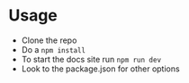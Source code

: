 # Usage

- Clone the repo
- Do a `npm install`
- To start the docs site run `npm run dev`
- Look to the package.json for other options
